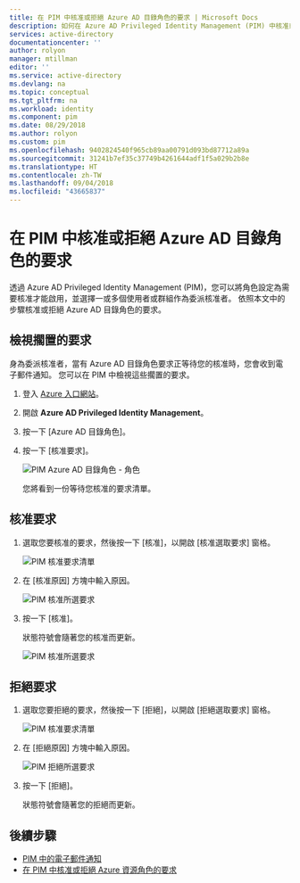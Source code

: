```yaml
---
title: 在 PIM 中核准或拒絕 Azure AD 目錄角色的要求 | Microsoft Docs
description: 如何在 Azure AD Privileged Identity Management (PIM) 中核准或拒絕 Azure AD 目錄角色的要求。
services: active-directory
documentationcenter: ''
author: rolyon
manager: mtillman
editor: ''
ms.service: active-directory
ms.devlang: na
ms.topic: conceptual
ms.tgt_pltfrm: na
ms.workload: identity
ms.component: pim
ms.date: 08/29/2018
ms.author: rolyon
ms.custom: pim
ms.openlocfilehash: 9402824540f965cb89aa00791d093bd87712a89a
ms.sourcegitcommit: 31241b7ef35c37749b4261644adf1f5a029b2b8e
ms.translationtype: HT
ms.contentlocale: zh-TW
ms.lasthandoff: 09/04/2018
ms.locfileid: "43665837"
---
```

# <a name="approve-or-deny-requests-for-azure-ad-directory-roles-in-pim"></a>在 PIM 中核准或拒絕 Azure AD 目錄角色的要求

透過 Azure AD Privileged Identity Management (PIM)，您可以將角色設定為需要核准才能啟用，並選擇一或多個使用者或群組作為委派核准者。 依照本文中的步驟核准或拒絕 Azure AD 目錄角色的要求。

## <a name="view-pending-requests"></a>檢視擱置的要求

身為委派核准者，當有 Azure AD 目錄角色要求正等待您的核准時，您會收到電子郵件通知。 您可以在 PIM 中檢視這些擱置的要求。

1. 登入 [Azure 入口網站](https://portal.azure.com/)。

1. 開啟 **Azure AD Privileged Identity Management**。

1. 按一下 [Azure AD 目錄角色]。

1. 按一下 [核准要求]。

    ![PIM Azure AD 目錄角色 - 角色](./media/azure-ad-pim-approval-workflow/pim-directory-roles-approve-requests.png)

    您將看到一份等待您核准的要求清單。

## <a name="approve-requests"></a>核准要求

1. 選取您要核准的要求，然後按一下 [核准]，以開啟 [核准選取要求] 窗格。

    ![PIM 核准要求清單](./media/azure-ad-pim-approval-workflow/pim-approve-requests-list.png)

1. 在 [核准原因] 方塊中輸入原因。

    ![PIM 核准所選要求](./media/azure-ad-pim-approval-workflow/pim-approve-selected-requests.png)

1. 按一下 [核准]。

    狀態符號會隨著您的核准而更新。

    ![PIM 核准所選要求](./media/azure-ad-pim-approval-workflow/pim-approve-status.png)

## <a name="deny-requests"></a>拒絕要求

1. 選取您要拒絕的要求，然後按一下 [拒絕]，以開啟 [拒絕選取要求] 窗格。

    ![PIM 核准要求清單](./media/azure-ad-pim-approval-workflow/pim-deny-requests-list.png)

1. 在 [拒絕原因] 方塊中輸入原因。

    ![PIM 拒絕所選要求](./media/azure-ad-pim-approval-workflow/pim-deny-selected-requests.png)

1. 按一下 [拒絕]。

    狀態符號會隨著您的拒絕而更新。

## <a name="next-steps"></a>後續步驟

- [PIM 中的電子郵件通知](pim-email-notifications.md)
- [在 PIM 中核准或拒絕 Azure 資源角色的要求](pim-resource-roles-approval-workflow.md)
